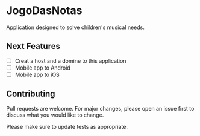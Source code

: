 # JogoDasNotas
Application designed to solve children's musical needs.

## Next Features

- [ ] Creat a host and a domine to this application
- [ ] Mobile app to Android 
- [ ] Mobile app to iOS

## Contributing
Pull requests are welcome. For major changes, please open an issue first to discuss what you would like to change.

Please make sure to update tests as appropriate.
